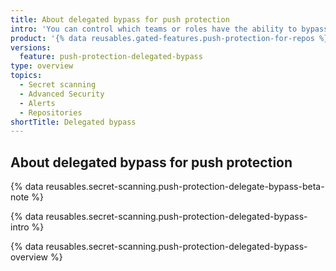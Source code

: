 ```yaml
---
title: About delegated bypass for push protection
intro: 'You can control which teams or roles have the ability to bypass push protection in your organization or repository.'
product: '{% data reusables.gated-features.push-protection-for-repos %}'
versions:
  feature: push-protection-delegated-bypass
type: overview
topics:
  - Secret scanning
  - Advanced Security
  - Alerts
  - Repositories
shortTitle: Delegated bypass
---
```


## About delegated bypass for push protection

{% data reusables.secret-scanning.push-protection-delegate-bypass-beta-note %}

{% data reusables.secret-scanning.push-protection-delegated-bypass-intro %}

{% data reusables.secret-scanning.push-protection-delegated-bypass-overview %}
